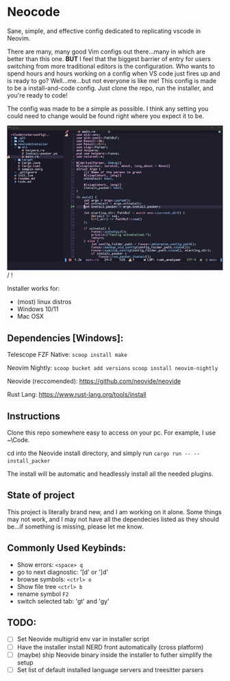 # Neocode
Sane, simple, and effective config dedicated to replicating vscode in Neovim.

There are many, many good Vim configs out there...many in which are better than this one. **BUT** I feel that
the biggest barrier of entry for users switching from more traditional editors is the configuration. Who wants to
spend hours and hours working on a config when VS code just fires up and is ready to go? Well...me...but not everyone
is like me! This config is made to be a install-and-code config. Just clone the repo, run the installer, and you're ready
to code!

The config was made to be a simple as possible. I think any setting you could need to change would be found right
where you expect it to be.

![show-off](showoff.gif) / ! [](showoff.gif)

Installer works for:
  - (most) linux distros
  - Windows 10/11
  - Mac OSX

## Dependencies [Windows]:

Telescope FZF Native:
```scoop install make```

Neovim Nightly:
```scoop bucket add versions```
```scoop install neovim-nightly```

Neovide (reccomended):
https://github.com/neovide/neovide

Rust Lang:
https://www.rust-lang.org/tools/install

## Instructions
Clone this repo somewhere easy to access on your pc. For example, I use ~\Code.

cd into the Neovide install directory, and simply run ```cargo run -- --install_packer```

The install will be automatic and headlessly install all the needed plugins.

## State of project
This project is literally brand new, and I am working on it alone. Some things may not work, and I may not
have all the dependecies listed as they should be...if something is missing, please let me know.

## Commonly Used Keybinds:
- Show errors: `<space> q`
- go to next diagnostic: '[d' or ']d'
- browse symbols: `<ctrl> o`
- Show file tree `<ctrl> b`
- rename symbol `F2`
- switch selected tab: 'gt' and 'gy'

## TODO:
- [ ] Set Neovide multigrid env var in installer script
- [ ] Have the installer install NERD front automatically (cross platform)
- [ ] (maybe) ship Neovide binary inside the installer to futher simplify the setup
- [ ] Set list of default installed language servers and treesitter parsers
